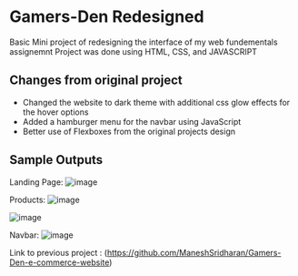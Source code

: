 # Gamers-Den Redesigned
Basic Mini project of redesigning the interface of my web fundementals assignemnt
Project was done using HTML, CSS, and JAVASCRIPT

## Changes from original project
- Changed the website to dark theme with additional css glow effects for the hover options
- Added a hamburger menu for the navbar using JavaScript
- Better use of Flexboxes from the original projects design

## Sample Outputs 

Landing Page:
![image](https://user-images.githubusercontent.com/111338450/184827867-0953d3ef-be7c-4a27-a168-3ffa1131765d.png)

Products: 
![image](https://user-images.githubusercontent.com/111338450/184828004-f5bdaa85-7f17-4065-bac5-967e6ca4e7e8.png)


![image](https://user-images.githubusercontent.com/111338450/184828357-914cfa04-3e28-461d-8a8b-b34c9120eeb2.png)


Navbar:
![image](https://user-images.githubusercontent.com/111338450/184829166-cd40b4f5-e7a4-48bb-b9db-034415e0adb5.png)



Link to previous project : 
(https://github.com/ManeshSridharan/Gamers-Den-e-commerce-website)


 
